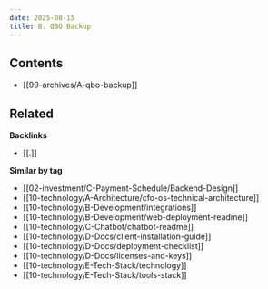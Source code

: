 ```yaml
---
date: 2025-08-15
title: B. QBO Backup
---
```


<!-- AUTO-TOC:START -->

## Contents
- [[99-archives/A-qbo-backup]]

<!-- AUTO-TOC:END -->


<!-- RELATED:START -->

## Related
**Backlinks**
- [[.]]

**Similar by tag**
- [[02-investment/C-Payment-Schedule/Backend-Design]]
- [[10-technology/A-Architecture/cfo-os-technical-architecture]]
- [[10-technology/B-Development/integrations]]
- [[10-technology/B-Development/web-deployment-readme]]
- [[10-technology/C-Chatbot/chatbot-readme]]
- [[10-technology/D-Docs/client-installation-guide]]
- [[10-technology/D-Docs/deployment-checklist]]
- [[10-technology/D-Docs/licenses-and-keys]]
- [[10-technology/E-Tech-Stack/technology]]
- [[10-technology/E-Tech-Stack/tools-stack]]

<!-- RELATED:END -->